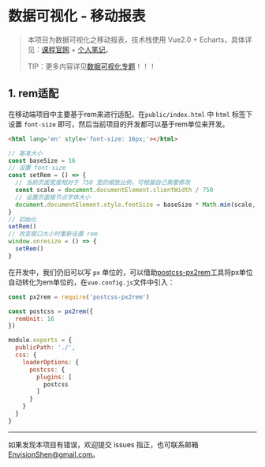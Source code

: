# 数据可视化 - 移动报表

> 本项目为数据可视化之移动报表，技术栈使用 Vue2.0 + Echarts，具体详见：[课程官网](http://www.youbaobao.xyz/datav-docs/) + [个人笔记](https://github.com/MrEnvision/data-vision-mobile)。
>
> TIP：更多内容详见[数据可视化专题](https://github.com/MrEnvision/data-vision)！！！



## 1. rem适配

在移动端项目中主要基于rem来进行适配，在`public/index.html` 中 `html` 标签下设置 `font-size` 即可，然后当前项目的开发都可以基于rem单位来开发。

```html
<html lang='en' style='font-size: 16px;'></html>
```

```js
// 基准大小
const baseSize = 16
// 设置 font-size
const setRem = () => {
  // 当前页面宽度相对于 750 宽的缩放比例，可根据自己需要修改
  const scale = document.documentElement.clientWidth / 750
  // 设置页面根节点字体大小
  document.documentElement.style.fontSize = baseSize * Math.min(scale, 2) + 'px'
}
// 初始化
setRem()
// 改变窗口大小时重新设置 rem
window.onresize = () => {
  setRem()
}
```

在开发中，我们仍旧可以写 `px` 单位的，可以借助[postcss-px2rem](https://www.npmjs.com/package/postcss-px2rem)工具将px单位自动转化为em单位的，在`vue.config.js`文件中引入：

```js
const px2rem = require('postcss-px2rem')

const postcss = px2rem({
  remUnit: 16
})

module.exports = {
  publicPath: './',
  css: {
    loaderOptions: {
      postcss: {
        plugins: [
          postcss
        ]
      }
    }
  }
}
```



------

如果发现本项目有错误，欢迎提交 issues 指正，也可联系邮箱[EnvisionShen@gmail.com](mailto:EnvisionShen@gmail.com)。

